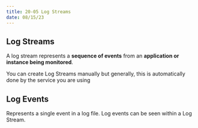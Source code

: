 ```yaml
---
title: 20-05 Log Streams
date: 08/15/23
---
```


## Log Streams

A log stream represents a **sequence of events** from an **application or instance being monitored**.

You can create Log Streams manually but generally, this is automatically done by the service you are using

## Log Events

Represents a single event in a log file. Log events can be seen within a Log Stream.
